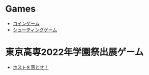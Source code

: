 # Games

- [コインゲーム](https://link2004.github.io/Games/CoinGame)　　
- [シューティングゲーム](https://link2004.github.io/Games/ShootingGame)

# 東京高専2022年学園祭出展ゲーム

- [ホストを落とせ！](https://link2004.github.io/Games/2048)
